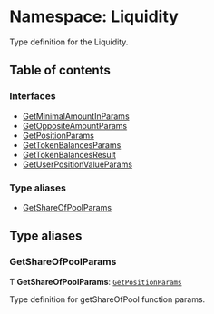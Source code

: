 # Namespace: Liquidity

Type definition for the Liquidity.

## Table of contents

### Interfaces

- [GetMinimalAmountInParams](../interfaces/Liquidity.GetMinimalAmountInParams.md)
- [GetOppositeAmountParams](../interfaces/Liquidity.GetOppositeAmountParams.md)
- [GetPositionParams](../interfaces/Liquidity.GetPositionParams.md)
- [GetTokenBalancesParams](../interfaces/Liquidity.GetTokenBalancesParams.md)
- [GetTokenBalancesResult](../interfaces/Liquidity.GetTokenBalancesResult.md)
- [GetUserPositionValueParams](../interfaces/Liquidity.GetUserPositionValueParams.md)

### Type aliases

- [GetShareOfPoolParams](Liquidity.md#getshareofpoolparams)

## Type aliases

### GetShareOfPoolParams

Ƭ **GetShareOfPoolParams**: [`GetPositionParams`](../interfaces/Liquidity.GetPositionParams.md)

Type definition for getShareOfPool function params.
